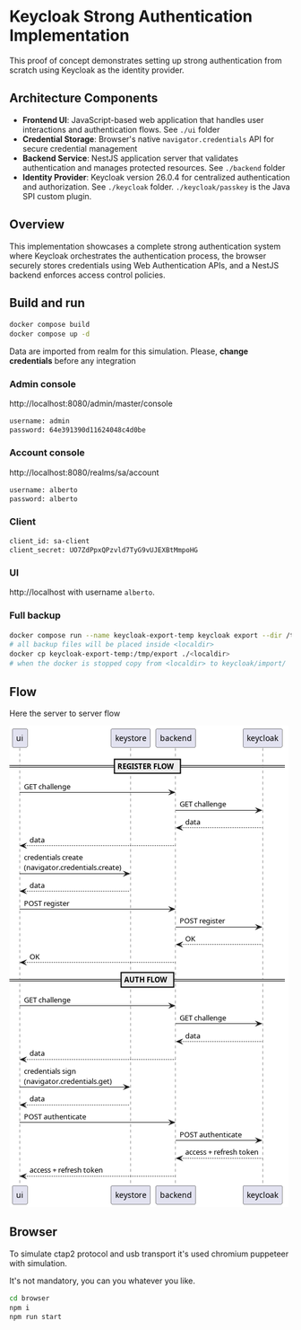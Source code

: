 # Keycloak Strong Authentication Implementation

This proof of concept demonstrates setting up strong authentication from scratch using Keycloak as the identity provider.

## Architecture Components

- **Frontend UI**: JavaScript-based web application that handles user interactions and authentication flows. See <code>./ui</code> folder
- **Credential Storage**: Browser's native `navigator.credentials` API for secure credential management
- **Backend Service**: NestJS application server that validates authentication and manages protected resources. See <code>./backend</code> folder
- **Identity Provider**: Keycloak version 26.0.4 for centralized authentication and authorization. See <code>./keycloak</code> folder. <code>./keycloak/passkey</code> is the Java SPI custom plugin.

## Overview

This implementation showcases a complete strong authentication system where Keycloak orchestrates the authentication process, the browser securely stores credentials using Web Authentication APIs, and a NestJS backend enforces access control policies.

## Build and run
```bash
docker compose build
docker compose up -d
```

Data are imported from realm for this simulation. Please, <b>change credentials</b> before any integration

### Admin console
http://localhost:8080/admin/master/console

```
username: admin
password: 64e391390d11624048c4d0be
```

### Account console
http://localhost:8080/realms/sa/account

```
username: alberto
password: alberto
```

### Client
```
client_id: sa-client
client_secret: UO7ZdPpxQPzvld7TyG9vUJEXBtMmpoHG
```

### UI
http://localhost with username <code>alberto</code>.

### Full backup
```bash
docker compose run --name keycloak-export-temp keycloak export --dir /tmp/export --users same_file
# all backup files will be placed inside <localdir>
docker cp keycloak-export-temp:/tmp/export ./<localdir>
# when the docker is stopped copy from <localdir> to keycloak/import/
```


## Flow
Here the server to server flow

![alt](docs/flow.png)

## Browser
To simulate ctap2 protocol and usb transport it's used chromium puppeteer with simulation.

It's not mandatory, you can you whatever you like.

```bash
cd browser
npm i
npm run start
```
